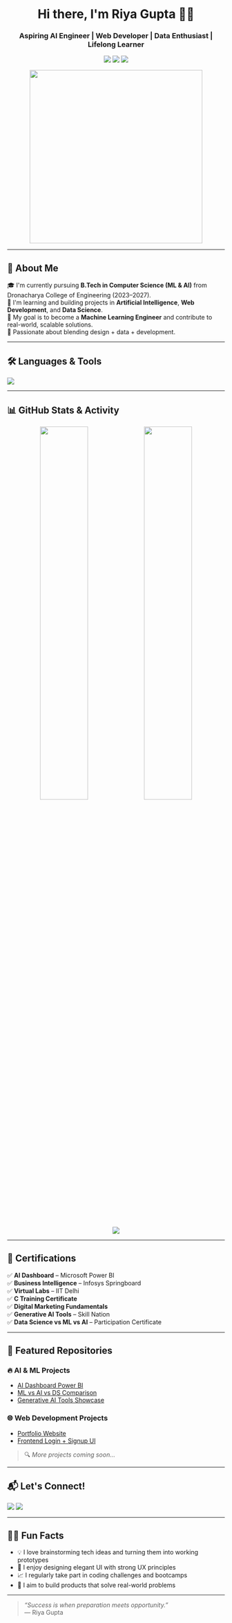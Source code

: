 <!-- HEADER -->
<h1 align="center">Hi there, I'm Riya Gupta 👩‍💻</h1>
<h3 align="center">Aspiring AI Engineer | Web Developer | Data Enthusiast | Lifelong Learner</h3>

<p align="center">
  <img src="https://img.shields.io/badge/B.Tech-CSE%20(ML%20&%20AI)-blue" />
  <img src="https://img.shields.io/badge/Developer-Frontend%20%7C%20AI-brightgreen" />
  <img src="https://img.shields.io/badge/Location-Gurugram%2C%20India-red" />
</p>

<p align="center">
  <img src="https://media.giphy.com/media/qgQUggAC3Pfv687qPC/giphy.gif" width="400" />
</p>

---

## 💼 About Me
🎓 I'm currently pursuing **B.Tech in Computer Science (ML & AI)** from Dronacharya College of Engineering (2023–2027).  
🌱 I'm learning and building projects in **Artificial Intelligence**, **Web Development**, and **Data Science**.  
🚀 My goal is to become a **Machine Learning Engineer** and contribute to real-world, scalable solutions.  
🧠 Passionate about blending design + data + development.

---

## 🛠️ Languages & Tools

<p align="left">
  <img src="https://skillicons.dev/icons?i=html,css,js,php,python,java,c,r,mysql,git,vscode,figma" />
</p>

---

## 📊 GitHub Stats & Activity

<!-- ✅ FIXED: GitHub Stats -->
<p align="center">
  <img src="https://github-readme-stats.vercel.app/api?username=riyagupta1106&show_icons=true&theme=github_dark" width="47%" />
<!--   <img src="https://github-readme-streak-stats.herokuapp.com?user=riyagupta1106&theme=github-dark" width="47%" /> -->
  <img src="https://github-readme-streak-stats.herokuapp.com?user=riyagupta1160&theme=github-dark&hide_border=true" width="47%" />
</p>

<p align="center">
  <img src="https://github-readme-activity-graph.vercel.app/graph?username=riyagupta1106&theme=react-dark&hide_border=true&area=true" />
</p>


---

## 🧾 Certifications

✅ **AI Dashboard** – Microsoft Power BI  
✅ **Business Intelligence** – Infosys Springboard  
✅ **Virtual Labs** – IIT Delhi  
✅ **C Training Certificate**  
✅ **Digital Marketing Fundamentals**  
✅ **Generative AI Tools** – Skill Nation  
✅ **Data Science vs ML vs AI** – Participation Certificate  

---

## 📁 Featured Repositories

### 🔥 AI & ML Projects
- [AI Dashboard Power BI](https://github.com/riyagupta6011/ai-dashboard)  
- [ML vs AI vs DS Comparison](https://github.com/riyagupta6011/ml-vs-ai-vs-ds)  
- [Generative AI Tools Showcase](https://github.com/riyagupta6011/generative-ai-tools)

### 🌐 Web Development Projects
- [Portfolio Website](https://github.com/riyagupta6011/portfolio)  
- [Frontend Login + Signup UI](https://github.com/riyagupta6011/frontend-auth-ui)

> 🔍 *More projects coming soon…*

---

## 📬 Let's Connect!

<p align="left">
  <a href="mailto:riyagupta6011@gmail.com"><img src="https://img.shields.io/badge/Gmail-Email-blue?style=for-the-badge&logo=gmail" /></a>
  <a href="https://github.com/riyagupta6011"><img src="https://img.shields.io/badge/GitHub-@riyagupta6011-black?style=for-the-badge&logo=github" /></a>
  <!-- Optional future: LinkedIn / Portfolio -->
</p>

---

## 🙋‍♀️ Fun Facts

- 💡 I love brainstorming tech ideas and turning them into working prototypes  
- 🎨 I enjoy designing elegant UI with strong UX principles  
- 📈 I regularly take part in coding challenges and bootcamps  
- 🎯 I aim to build products that solve real-world problems

---

> *“Success is when preparation meets opportunity.”*  
> — Riya Gupta

